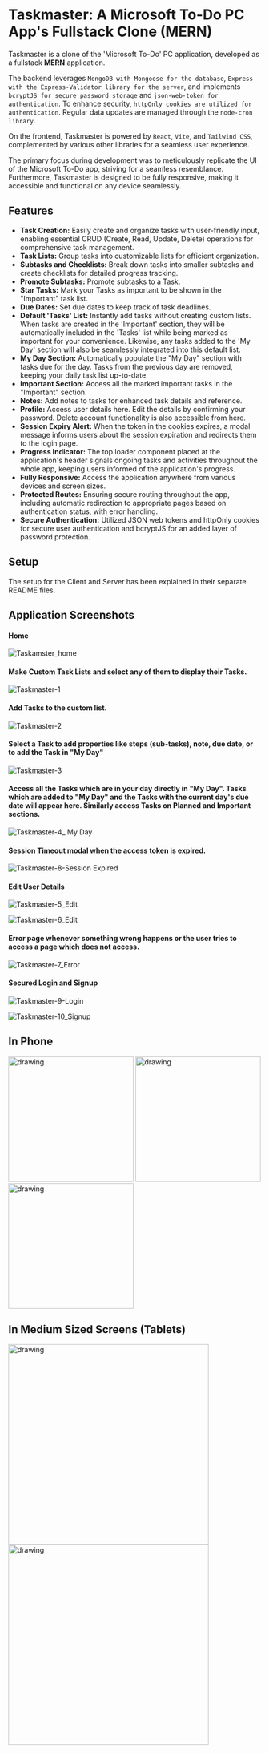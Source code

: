 
# Taskmaster: A Microsoft To-Do PC App's Fullstack Clone (MERN)

Taskmaster is a clone of the 'Microsoft To-Do' PC application, developed as a fullstack **MERN** application.

The backend leverages `MongoDB with Mongoose for the database`, `Express with the Express-Validator library for the server`, and implements `bcryptJS for secure password storage` and `json-web-token for authentication`. To enhance security, `httpOnly cookies are utilized for authentication`. Regular data updates are managed through the `node-cron library`.

On the frontend, Taskmaster is powered by `React`, `Vite`, and `Tailwind CSS`, complemented by various other libraries for a seamless user experience. 

The primary focus during development was to meticulously replicate the UI of the Microsoft To-Do app, striving for a seamless resemblance. Furthermore, Taskmaster is designed to be fully responsive, making it accessible and functional on any device seamlessly.


## Features

- **Task Creation:** Easily create and organize tasks with user-friendly input, enabling essential CRUD (Create, Read, Update, Delete) operations for comprehensive task management.
- **Task Lists:** Group tasks into customizable lists for efficient organization.
- **Subtasks and Checklists:** Break down tasks into smaller subtasks and create checklists for detailed progress tracking.
- **Promote Subtasks:** Promote subtasks to a Task.
- **Star Tasks:** Mark your Tasks as important to be shown in the "Important" task list.
- **Due Dates:** Set due dates to keep track of task deadlines.
- **Default 'Tasks' List:** Instantly add tasks without creating custom lists. When tasks are created in the 'Important' section, they will be automatically included in the 'Tasks' list while being marked as important for your convenience. Likewise, any tasks added to the 'My Day' section will also be seamlessly integrated into this default list. 
- **My Day Section:** Automatically populate the "My Day" section with tasks due for the day. Tasks from the previous day are removed, keeping your daily task list up-to-date.
- **Important Section:** Access all the marked important tasks in the "Important" section.
- **Notes:** Add notes to tasks for enhanced task details and reference.
- **Profile:** Access user details here. Edit the details by confirming your password. Delete account functionality is also accessible from here.
- **Session Expiry Alert:** When the token in the cookies expires, a modal message informs users about the session expiration and redirects them to the login page.
- **Progress Indicator:** The top loader component placed at the application's header signals ongoing tasks and activities throughout the whole app, keeping users informed of the application's progress.
- **Fully Responsive:** Access the application anywhere from various devices and screen sizes.
- **Protected Routes:** Ensuring secure routing throughout the app, including automatic redirection to appropriate pages based on authentication status, with error handling.
- **Secure Authentication:** Utilized JSON web tokens and httpOnly cookies for secure user authentication and bcryptJS for an added layer of password protection.

## Setup

The setup for the Client and Server has been explained in their separate README files.

## Application Screenshots

#### Home
![Taskamster_home](https://github.com/maanasb01/Taskmaster-Microsoft-Todo-PC-App-FullStack-Clone/assets/94924895/b804c3d6-7a56-4ec5-892c-3e9c504c2e84)
#### Make Custom Task Lists and select any of them to display their Tasks.
![Taskmaster-1](https://github.com/maanasb01/Taskmaster-Microsoft-Todo-PC-App-FullStack-Clone/assets/94924895/f8dc59f9-8799-4705-8e4f-a7c7fc940c66)
#### Add Tasks to the custom list.
![Taskmaster-2](https://github.com/maanasb01/Taskmaster-Microsoft-Todo-PC-App-FullStack-Clone/assets/94924895/6df4b677-d0a3-4373-a9e1-89b51b90a4cf)
#### Select a Task to add properties like steps (sub-tasks), note, due date, or to add the Task in "My Day"
![Taskmaster-3](https://github.com/maanasb01/Taskmaster-Microsoft-Todo-PC-App-FullStack-Clone/assets/94924895/3c3ca0ee-7c37-43f5-99c0-89e2d6e91107)
#### Access all the Tasks which are in your day directly in "My Day". Tasks which are added to "My Day" and the Tasks with the current day's due date will appear here. Similarly access Tasks on Planned and Important sections. 
![Taskmaster-4_ My Day](https://github.com/maanasb01/Taskmaster-Microsoft-Todo-PC-App-FullStack-Clone/assets/94924895/cd08ee86-ca07-4a59-ae9d-04762b60bc76)
#### Session Timeout modal when the access token is expired.
![Taskmaster-8-Session Expired](https://github.com/maanasb01/Taskmaster-Microsoft-Todo-PC-App-FullStack-Clone/assets/94924895/e3749522-0958-4c46-a571-d094953098d5)
#### Edit User Details
![Taskmaster-5_Edit](https://github.com/maanasb01/Taskmaster-Microsoft-Todo-PC-App-FullStack-Clone/assets/94924895/c7a1f53d-f630-48be-b253-f5511d97718c)

![Taskmaster-6_Edit](https://github.com/maanasb01/Taskmaster-Microsoft-Todo-PC-App-FullStack-Clone/assets/94924895/1f836fe5-6b31-4d93-95eb-be2499099cca)
#### Error page whenever something wrong happens or the user tries to access a page which does not access.
![Taskmaster-7_Error](https://github.com/maanasb01/Taskmaster-Microsoft-Todo-PC-App-FullStack-Clone/assets/94924895/703d92e3-04d7-41f2-8aaf-c6a8f03e2340)
#### Secured Login and Signup
![Taskmaster-9-Login](https://github.com/maanasb01/Taskmaster-Microsoft-Todo-PC-App-FullStack-Clone/assets/94924895/cf9d168e-7ce4-4998-8b5e-10c05c6b4dad)

![Taskmaster-10_Signup](https://github.com/maanasb01/Taskmaster-Microsoft-Todo-PC-App-FullStack-Clone/assets/94924895/ff067067-911f-49a6-b921-eac7fc4f1f7f)

## In Phone
<img src="https://github.com/maanasb01/Taskmaster-Microsoft-Todo-PC-App-FullStack-Clone/assets/94924895/ccdb4130-8a20-43bf-bf25-5807f222c00f" alt="drawing" style="width:250px;"/>
<img src="https://github.com/maanasb01/Taskmaster-Microsoft-Todo-PC-App-FullStack-Clone/assets/94924895/b4bc3c25-c83b-458b-a666-570612ef642a" alt="drawing" style="width:250px;"/>
<img src="https://github.com/maanasb01/Taskmaster-Microsoft-Todo-PC-App-FullStack-Clone/assets/94924895/7555aa27-5f15-4e45-9b6a-d295dae5ee82" alt="drawing" style="width:250px;"/>

## In Medium Sized Screens (Tablets)
<img src="https://github.com/maanasb01/Taskmaster-Microsoft-Todo-PC-App-FullStack-Clone/assets/94924895/657c9db5-80e9-4c77-ae4b-49ecfcdb4190" alt="drawing" style="width:400px;"/>
<img src="https://github.com/maanasb01/Taskmaster-Microsoft-Todo-PC-App-FullStack-Clone/assets/94924895/56afdb0f-ff7e-4795-b32f-27f52b1f500d" alt="drawing" style="width:400px;"/>





